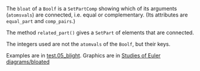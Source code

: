 The `bloat` of a `Boolf` is a `SetPartComp` showing which of 
its arguments (`atomsvals`) are connected, i.e. equal or complementary.
(Its attributes are `equal_part` and `comp_pairs`.)
  
The method `related_part()` gives a `SetPart` of elements that are connected.

The integers used are not the `atomvals` of the `Boolf`, but their keys.

Examples are in [test.05_blight](../../../test/05_blight).
Graphics are in [Studies of Euler diagrams/bloated](https://en.wikiversity.org/wiki/Studies_of_Euler_diagrams/bloated)
